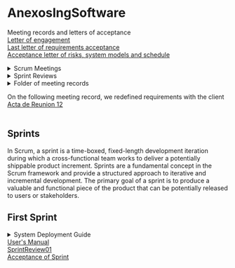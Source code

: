 # AnexosIngSoftware
Meeting records and letters of acceptance\
[Letter of engagement](https://github.com/JavierEmi182/AnexosIngSoftware/blob/main/cartaCompromiso.pdf)\
[Last letter of requirements acceptance](https://github.com/JavierEmi182/AnexosIngSoftware/blob/main/AceptacionReq/Aceptaci%C3%B3nReqProtMejorados.pdf)\
[Acceptance letter of risks, system models and schedule](https://github.com/JavierEmi182/AnexosIngSoftware/blob/main/AceptacionReq/Aceptaci%C3%B3nRiesgModCron.pdf)

<details>
<summary>Scrum Meetings</summary>
  <p>Scrum meetings are designed to promote transparency, inspection, and adaptation. They provide opportunities for the team to synchronize their efforts, address challenges, and make informed decisions based on the feedback received during the meetings. By following the Scrum framework and participating in these meetings, teams can work collaboratively to deliver valuable increments of a product in a more efficient and effective manner.</p>
  <ul>
  <li><a href="https://github.com/JavierEmi182/AnexosIngSoftware/blob/main/ScrumMeetings/ScrumMeeting01.pdf">ScrumMeeting01</a></li>
  <li><a href="ScrumMeetings/ScrumMeeting02.pdf">ScrumMeeting02</a></li>
  <li><a href="ScrumMeetings/ScrumMeeting03.pdf">ScrumMeeting03</a></li>
  <li><a href="ScrumMeetings/ScrumMeeting04.pdf">ScrumMeeting04</a></li>
  <li><a href="ScrumMeetings/ScrumMeeting05.pdf">ScrumMeeting05</a></li>
  <li><a href="ScrumMeetings/ScrumMeeting06.pdf">ScrumMeeting06</a></li>
  <!---->
</ul>
</details>

<details>
<summary>Sprint Reviews</summary>
  <p>The Sprint Review is a key event in the Scrum framework, occurring at the end of each sprint. It is a collaborative meeting where the development team presents the work they have completed during the sprint to stakeholders, product owners, customers, and any other interested parties. The primary purpose of the Sprint Review is to gather feedback, discuss the accomplishments, and adapt the product backlog based on the insights gained from the review.</p>
  <ul>
  <li><a href="https://github.com/JavierEmi182/AnexosIngSoftware/blob/main/Sprints/SprintReview01.pdf">SprintReview01</a></li>
  <!--<li><a href="">SprintReview0</a></li>-->
</ul>
</details>

<details>
<summary>Folder of meeting records</summary>
  <p>Meeting records serve as a historical reference for tracking progress, ensuring accountability, and providing insight into decision-making processes. They are particularly valuable for participants who were unable to attend the meeting, as they offer a clear and comprehensive account of what transpired. Additionally, meeting records help organizations maintain effective communication and facilitate coordination among team members and stakeholders.</p>
  <ul>
  <li><a href="ActasReunion/ActaReunion01.pdf">MeetingRecord01</a></li>
  <li><a href="ActasReunion/ActaReunion02.pdf">MeetingRecord02</a></li>
  <li><a href="ActasReunion/ActaReunion03.pdf">MeetingRecord03</a></li>
  <li><a href="ActasReunion/ActaReunion04.pdf">MeetingRecord04</a></li>
  <li><a href="ActasReunion/ActaReunion05.pdf">MeetingRecord05</a></li>
  <li><a href="ActasReunion/ActaReunion06.pdf">MeetingRecord06</a></li>
  <li><a href="ActasReunion/ActaReunion07.pdf">MeetingRecord07</a></li>
  <li><a href="ActasReunion/ActaReunion08.pdf">MeetingRecord08</a></li>
  <li><a href="ActasReunion/ActaReunion09.pdf">MeetingRecord09</a></li>
  <li><a href="ActasReunion/ActaReunion10.pdf">MeetingRecord10</a></li>
  <li><a href="ActasReunion/ActaReunion11.pdf">MeetingRecord11</a></li>
  <li><a href="ActasReunion/ActaReunion12.pdf">MeetingRecord12</a></li>
  <li><a href="ActasReunion/ActaReunion13.pdf">MeetingRecord13</a></li>
  <li><a href="ActasReunion/ActaReunion14.pdf">MeetingRecord14</a></li>
  <li><a href="ActasReunion/ActaReunion15.pdf">MeetingRecord15</a></li>
  <li><a href="ActasReunion/ActaReunion16.pdf">MeetingRecord16</a></li>
  <li><a href="ActasReunion/ActaReunion17.pdf">MeetingRecord17</a></li>
  <li><a href="ActasReunion/ActaReunion18.pdf">MeetingRecord18</a></li>
  <li><a href="ActasReunion/ActaReunion19.pdf">MeetingRecord19</a></li>
  <li><a href="ActasReunion/ActaReunion20.pdf">MeetingRecord20</a></li>
  <li><a href="ActasReunion/ActaReunion21.pdf">MeetingRecord21</a></li>
</ul>
</details>

On the following meeting record, we redefined requirements with the client [Acta de Reunion 12](https://github.com/JavierEmi182/AnexosIngSoftware/blob/main/ActasReunion/ActaReunion12.pdf)
<br><br>
<h2>Sprints</h2>
<p>In Scrum, a sprint is a time-boxed, fixed-length development iteration during which a cross-functional team works to deliver a potentially shippable product increment. Sprints are a fundamental concept in the Scrum framework and provide a structured approach to iterative and incremental development. The primary goal of a sprint is to produce a valuable and functional piece of the product that can be potentially released to users or stakeholders.</p>
<h2><b>First Sprint</b></h2>
<details>
<summary>System Deployment Guide</summary>
  <p>A system deployment guide is a comprehensive document that outlines the detailed steps and instructions required to successfully deploy a software system or application from a development or testing environment to a production environment. This guide serves as a reference for technical teams responsible for implementing the deployment process and ensures that the transition from development to production is smooth, controlled, and error-free. The guide typically includes information on configuration, installation, testing, and post-deployment activities.</p>
  <ul>
  <li><a href="SystemDeploymentGuides/Puppers_Front_InstallationGuide.pdf">Front-End Installation Guide</a></li>
  <li><a href="https://github.com/JavierEmi182/AnexosIngSoftware/blob/main/SystemDeploymentGuides/DogWalker_API_InstallationGuide.pdf">Back-end Installation Guide</a></li>
</ul>
</details>
<a href="SystemDeploymentGuides/User manual.pdf">User's Manual</a> <br>
<a href="https://github.com/JavierEmi182/AnexosIngSoftware/blob/main/Sprints/SprintReview01.pdf">SprintReview01</a> <br>
<a href="https://github.com/JavierEmi182/AnexosIngSoftware/blob/main/AceptacionSprints/AcceptanceLetter1stSprint.pdf">Acceptance of Sprint</a>
